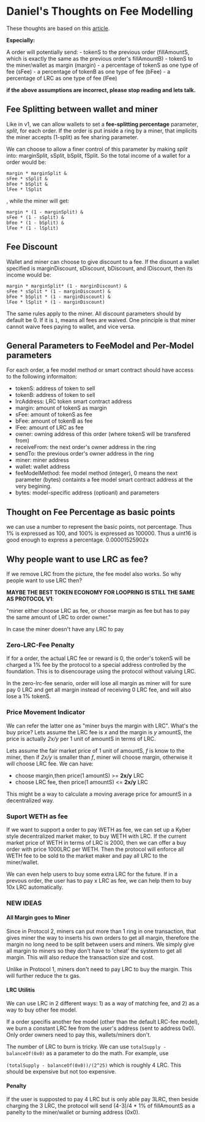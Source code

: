 
# Daniel's Thoughts on Fee Modelling

These thoughts are based on this [article](https://github.com/Loopring/protocol2/blob/master/docs/rate_and_margin_calculation.md#what-you-can-learn-from-this-simulation).

**Especially:**

A order will potentially send:
    - tokenS to the previous order (fillAmountS, which is exactly the same as the previous order's fillAmountB)
    - tokenS to the miner/wallet as margin (margin)
    - a percentage of tokenS as one type of fee (sFee)
    - a percentage of tokenB as one type of fee (bFee)
    - a percentage of LRC as one type of fee (lFee)
    
**if the above assumptions are incorrect, please stop reading and lets talk.**
    
## Fee Splitting between wallet and miner
Like in v1, we can allow wallets to set a **fee-splitting percentage** parameter, *split*, for each order. If the order is put inside a ring by a miner, that implicits the miner accepts (1-split) as fee sharing parameter.

We can choose to allow a finer control of this parameter by making *split* into: marginSplit, sSplit, bSplit, fSplit. So the total income of a wallet for a order would be:
```
margin * marginSplit & 
sFee * sSplit & 
bFee * bSplit & 
lFee * lSplit
```
, while the miner will get:
```
margin * (1 - marginSplit) &
sFee * (1 - sSplit) &
bFee * (1 - bSplit) &
lFee * (1 - lSplit)
```

## Fee Discount
Wallet and miner can choose to give discount to a fee. If the disount a wallet specified is marginDiscount, sDiscount, bDiscount, and lDiscount, then its income would be:

```
margin * marginSplit* (1 - marginDiscount) & 
sFee * sSplit * (1 - marginDiscount) & 
bFee * bSplit * (1 - marginDiscount) & 
lFee * lSplit * (1 - marginDiscount)
```

The same rules apply to the miner. All discount parameters should by default be 0. If it is `1`, means all fees are waived.
One principle is that miner cannot waive fees paying to wallet, and vice versa. 


## General Parameters to FeeModel and Per-Model parameters

For each order, a fee model method or smart contract should have access to the following informaiton:

- tokenS: address of token to sell
- tokenB: address of token to sell
- lrcAddress: LRC token smart contract address
- margin: amount of tokenS as margin
- sFee: amount of tokenS as fee
- bFee: amount of tokenB as fee
- lFee: amount of LRC as fee
- owner: owning address of this order (where tokenS will be transfered from)
- receiveFrom: the next order's owner address in the ring
- sendTo: the previous order's owner address in the ring
- miner: miner address
- wallet: wallet address
- feeModelMethod: fee model method (integer), 0 means the next parameter (bytes) containts a fee model smart contract address at the very begining.
- bytes: model-specific address (optioanl) and parameters


## Thought on Fee Percentage as basic points
we can use a number to represent the basic points, not percentage. Thus 1% is expressed as 100, and 100% is expressed as 100000. Thus a uint16 is good enough to express a percentage.
0.00001525902x

## Why people want to use LRC as fee?

If we remove LRC from the picture, the fee model also works. So why people want to use LRC then?

**MAYBE THE BEST TOKEN ECONOMY FOR LOOPRING IS STILL THE SAME AS PROTOCOL V1**:

"miner either choose LRC as fee, or choose margin as fee but has to pay the same amount of LRC to order owner."

In case the miner doesn't have any LRC to pay

### Zero-LRC-Fee Penalty

If for a order, the actual LRC fee or reward is 0, the order's tokenS will be charged a 1% fee by the protocol to a special address controlled by the foundation. This is to disencourage using the protocol without valuing LRC.

In the zero-lrc-fee senario, order will lose all margin as miner will for sure pay 0 LRC and get all margin instead of receiving 0 LRC fee, and will also lose a 1% tokenS.

### Price Movement Indicator

We can refer the latter one as "miner buys the margin with LRC". What's the buy price? Lets assume the LRC fee is *x* and the   margin is *y* amountS, the price is actually *2x/y* per 1 unit of amountS in terms of LRC.

Lets assume the fair market price of 1 unit of amountS, *f* is know to the miner, then if *2x/y* is smaller than *f*, miner will choose margin, otherwise it will choose LRC fee. We can have:

- choose margin,then price(1 amountS) >= **2x/y** LRC
- choose LRC fee, then price(1 amountS) <= **2x/y** LRC

This might be a way to calculate a moving average price for amountS in a decentralized way.

### Suport WETH as fee

If we want to support a order to pay WETH as fee, we can set up a Kyber style decentralized market maker, to buy WETH with LRC. If the current market price of WETH in terms of LRC is 2000, then we can offer a buy order with price 1000LRC per WETH. Then the protocol will enforce all WETH fee to be sold to the market maker and pay all LRC to the miner/wallet.


We can even help users to buy some extra LRC for the future. If in a prevous order, the user has to pay x LRC as fee, we can help them to buy 10x LRC automatically.

### NEW IDEAS

#### All Margin goes to Miner

Since in Protocol 2, miners can put more than 1 ring in one transaction, that gives miner the way to inserts his own orders to get all margin, therefore the margin no long need to be split between users and miners. We simply give all margin to miners so they don't have to 'cheat' the system to get all margin. This will also reduce the transaction size and cost.

Unlike in Protocol 1, miners don't need to pay LRC to buy the margin. This will further reduce the tx gas.

#### LRC Utilitis
We can use LRC in 2 different ways: 1) as a way of matching fee, and 2) as a way to buy other fee model.

If a order specifis another fee model (other than the default LRC-fee model), we burn a constant LRC fee from the user's address (sent to address 0x0).  Only order owners need to pay this, wallets/miners don't.

The number of LRC to burn is tricky. We can use `totalSupply - balanceOf(0x0)` as a parameter to do the math. For example, use 

`(totalSupply - balanceOf(0x0))/(2^25)` which is roughly 4 LRC. This should be expensive but not too expensive.

#### Penalty
If the user is supposted to pay 4 LRC but is only able pay 3LRC, then beside charging the 3 LRC, the protocol will send (4-3)/4 * 1% of fillAmountS as a panelty to the miner/wallet or burning address (0x0).



